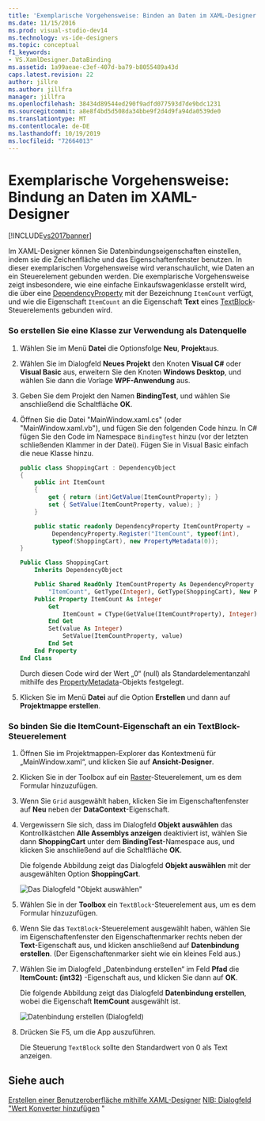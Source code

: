 ```yaml
---
title: 'Exemplarische Vorgehensweise: Binden an Daten im XAML-Designer | Microsoft-Dokumentation'
ms.date: 11/15/2016
ms.prod: visual-studio-dev14
ms.technology: vs-ide-designers
ms.topic: conceptual
f1_keywords:
- VS.XamlDesigner.DataBinding
ms.assetid: 1a99aeae-c3ef-407d-ba79-b8055489a43d
caps.latest.revision: 22
author: jillre
ms.author: jillfra
manager: jillfra
ms.openlocfilehash: 38434d89544ed290f9adfd077593d7de9bdc1231
ms.sourcegitcommit: a8e8f4bd5d508da34bbe9f2d4d9fa94da0539de0
ms.translationtype: MT
ms.contentlocale: de-DE
ms.lasthandoff: 10/19/2019
ms.locfileid: "72664013"
---
```

# <a name="walkthrough-binding-to-data-in-xaml-designer"></a>Exemplarische Vorgehensweise: Bindung an Daten im XAML-Designer
[!INCLUDE[vs2017banner](../includes/vs2017banner.md)]

Im XAML-Designer können Sie Datenbindungseigenschaften einstellen, indem sie die Zeichenfläche und das Eigenschaftenfenster benutzen. In dieser exemplarischen Vorgehensweise wird veranschaulicht, wie Daten an ein Steuerelement gebunden werden. Die exemplarische Vorgehensweise zeigt insbesondere, wie eine einfache Einkaufswagenklasse erstellt wird, die über eine [DependencyProperty](https://msdn.microsoft.com/library/windows/apps/windows.ui.xaml.dependencyproperty.aspx) mit der Bezeichnung `ItemCount` verfügt, und wie die Eigenschaft `ItemCount` an die Eigenschaft **Text** eines [TextBlock](https://msdn.microsoft.com/library/windows/apps/windows.ui.xaml.controls.textblock.aspx)-Steuerelements gebunden wird.

### <a name="to-create-a-class-to-use-as-a-data-source"></a>So erstellen Sie eine Klasse zur Verwendung als Datenquelle

1. Wählen Sie im Menü **Datei** die Optionsfolge **Neu**, **Projekt**aus.

2. Wählen Sie im Dialogfeld **Neues Projekt** den Knoten **Visual C#** oder **Visual Basic** aus, erweitern Sie den Knoten **Windows Desktop**, und wählen Sie dann die Vorlage **WPF-Anwendung** aus.

3. Geben Sie dem Projekt den Namen **BindingTest**, und wählen Sie anschließend die Schaltfläche **OK**.

4. Öffnen Sie die Datei "MainWindow.xaml.cs" (oder "MainWindow.xaml.vb"), und fügen Sie den folgenden Code hinzu. In C# fügen Sie den Code im Namespace `BindingTest` hinzu (vor der letzten schließenden Klammer in der Datei). Fügen Sie in Visual Basic einfach die neue Klasse hinzu.

    ```csharp
    public class ShoppingCart : DependencyObject
    {
        public int ItemCount
        {
            get { return (int)GetValue(ItemCountProperty); }
            set { SetValue(ItemCountProperty, value); }
        }

        public static readonly DependencyProperty ItemCountProperty =
             DependencyProperty.Register("ItemCount", typeof(int),
             typeof(ShoppingCart), new PropertyMetadata(0));
    }

    ```

    ```vb
    Public Class ShoppingCart
        Inherits DependencyObject

        Public Shared ReadOnly ItemCountProperty As DependencyProperty = DependencyProperty.Register(
            "ItemCount", GetType(Integer), GetType(ShoppingCart), New PropertyMetadata(0))
        Public Property ItemCount As Integer
            Get
                ItemCount = CType(GetValue(ItemCountProperty), Integer)
            End Get
            Set(value As Integer)
                SetValue(ItemCountProperty, value)
            End Set
        End Property
    End Class
    ```

     Durch diesen Code wird der Wert „0“ (null) als Standardelementanzahl mithilfe des [PropertyMetadata](https://msdn.microsoft.com/library/windows/apps/windows.ui.xaml.propertymetadata.aspx)-Objekts festgelegt.

5. Klicken Sie im Menü **Datei** auf die Option **Erstellen** und dann auf **Projektmappe erstellen**.

### <a name="to-bind-the-itemcount-property-to-a-textblock-control"></a>So binden Sie die ItemCount-Eigenschaft an ein TextBlock-Steuerelement

1. Öffnen Sie im Projektmappen-Explorer das Kontextmenü für „MainWindow.xaml“, und klicken Sie auf **Ansicht-Designer**.

2. Klicken Sie in der Toolbox auf ein [Raster](https://msdn.microsoft.com/library/windows/apps/windows.ui.xaml.controls.grid.aspx)-Steuerelement, um es dem Formular hinzuzufügen.

3. Wenn Sie `Grid` ausgewählt haben, klicken Sie im Eigenschaftenfenster auf **Neu** neben der **DataContext**-Eigenschaft.

4. Vergewissern Sie sich, dass im Dialogfeld **Objekt auswählen** das Kontrollkästchen **Alle Assemblys anzeigen** deaktiviert ist, wählen Sie dann **ShoppingCart** unter dem **BindingTest**-Namespace aus, und klicken Sie anschließend auf die Schaltfläche **OK**.

     Die folgende Abbildung zeigt das Dialogfeld **Objekt auswählen** mit der ausgewählten Option **ShoppingCart**.

     ![Das Dialogfeld "Objekt auswählen"](../designers/media/blendselectobject.PNG "Blendselectobject")

5. Wählen Sie in der **Toolbox** ein `TextBlock`-Steuerelement aus, um es dem Formular hinzuzufügen.

6. Wenn Sie das `TextBlock`-Steuerelement ausgewählt haben, wählen Sie im Eigenschaftenfenster den Eigenschaftenmarker rechts neben der **Text**-Eigenschaft aus, und klicken anschließend auf **Datenbindung erstellen**. (Der Eigenschaftenmarker sieht wie ein kleines Feld aus.)

7. Wählen Sie im Dialogfeld „Datenbindung erstellen“ im Feld **Pfad** die **ItemCount: (int32)** -Eigenschaft aus, und klicken Sie dann auf **OK**.

     Die folgende Abbildung zeigt das Dialogfeld **Datenbindung erstellen**, wobei die Eigenschaft **ItemCount** ausgewählt ist.

     ![Datenbindung erstellen (Dialogfeld)](../designers/media/xaml-create-data-binding.png "xaml_create_data_binding")

8. Drücken Sie F5, um die App auszuführen.

     Die Steuerung `TextBlock` sollte den Standardwert von 0 als Text anzeigen.

## <a name="see-also"></a>Siehe auch
 [Erstellen einer Benutzeroberfläche mithilfe XAML-Designer](../designers/creating-a-ui-by-using-xaml-designer-in-visual-studio.md) [NIB: Dialogfeld "Wert Konverter hinzufügen](https://msdn.microsoft.com/c5f3d110-a541-4b55-8bca-928f77778af8) "
